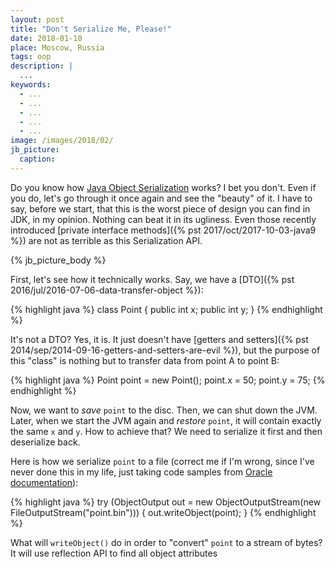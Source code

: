 ```yaml
---
layout: post
title: "Don't Serialize Me, Please!"
date: 2018-01-10
place: Moscow, Russia
tags: oop
description: |
  ...
keywords:
  - ...
  - ...
  - ...
  - ...
  - ...
image: /images/2018/02/
jb_picture:
  caption:
---
```


Do you know how [Java Object Serialization](https://docs.oracle.com/javase/8/docs/technotes/guides/serialization/index.html)
works? I bet you don't. Even if you do, let's go through it once again and see the "beauty"
of it. I have to say, before we start, that this is the worst piece of design
you can find in JDK, in my opinion. Nothing can beat it in its ugliness.
Even those recently introduced
[private interface methods]({% pst 2017/oct/2017-10-03-java9 %})
are not as terrible as this Serialization API.

<!--more-->

{% jb_picture_body %}

First, let's see how it technically works.
Say, we have a [DTO]({% pst 2016/jul/2016-07-06-data-transfer-object %}):

{% highlight java %}
class Point {
  public int x;
  public int y;
}
{% endhighlight %}

It's not a DTO? Yes, it is. It just doesn't
have [getters and setters]({% pst 2014/sep/2014-09-16-getters-and-setters-are-evil %}),
but the purpose of this "class" is nothing but to transfer data from
point A to point B:

{% highlight java %}
Point point = new Point();
point.x = 50;
point.y = 75;
{% endhighlight %}

Now, we want to _save_ `point` to the disc. Then, we can shut down the JVM.
Later, when we start the JVM again and _restore_ `point`, it will contain
exactly the same `x` and `y`. How to achieve that?
We need to serialize it first and then deserialize back.

Here is how we serialize `point` to a file (correct me if I'm wrong, since
I've never done this in my life, just taking code samples from
[Oracle documentation](https://docs.oracle.com/javase/8/docs/platform/serialization/spec/serialTOC.html)):

{% highlight java %}
try (ObjectOutput out =
  new ObjectOutputStream(new FileOutputStream("point.bin"))) {
  out.writeObject(point);
}
{% endhighlight %}

What will `writeObject()` do in order to "convert" `point` to a stream
of bytes? It will use reflection API to find all object attributes



